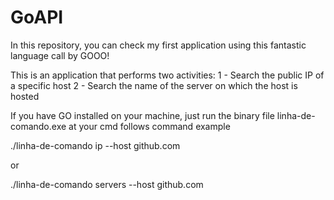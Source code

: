 # GoAPI
In this repository, you can check my first application using this fantastic language call by GOOO! 

This is an application that performs two activities:
1 - Search the public IP of a specific host
2 - Search the name of the server on which the host is hosted

If you have GO installed on your machine, just run the binary file linha-de-comando.exe at your cmd
follows command example

./linha-de-comando ip --host github.com     

or 

./linha-de-comando servers --host github.com
